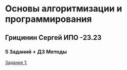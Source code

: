 # Основы алгоритмизации и программирования
## Грицинин Сергей ИПО -23.23
### 5 Заданий + ДЗ Методы

[Задaние 1:](https://github.com/Serega-end/redme.md/blob/main/zadanie1.docx)
